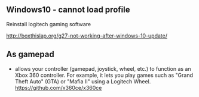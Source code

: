 ## Windows10 - cannot load profile

Reinstall logitech gaming software

http://boxthislap.org/g27-not-working-after-windows-10-update/

## As gamepad

- allows your controller (gamepad, joystick, wheel, etc.) to function as an Xbox 360 controller. For example, it lets you play games such as "Grand Theft Auto" (GTA) or "Mafia II" using a Logitech Wheel. https://github.com/x360ce/x360ce